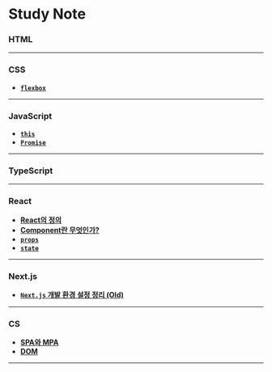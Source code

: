 # Study Note


### HTML
---
### CSS
- **[`flexbox`](/FrontEnd/CSS/flexbox.md)**
---
### JavaScript
- **[`this`](/FrontEnd/JavaScript/JS-this.md)**
- **[`Promise`](/FrontEnd/JavaScript/Sync%20and%20Async/Promise.md)**
---
### TypeScript
---
### React
- **[React의 정의](/FrontEnd/React/React의%20정의.md)**
- **[Component란 무엇인가?](/FrontEnd/React/Component.md)**
- **[`props`](/FrontEnd/React/React_props.md)**
- **[`state`](/FrontEnd/React/State.md)**
---
### Next.js
- **[`Next.js` 개발 환경 설정 정리 (Old)]()**
---
### CS
- **[SPA와 MPA](/FrontEnd/Web/SPA와%20MPA.md)**
- **[DOM](/FrontEnd/Web/DOM.md)**
---
